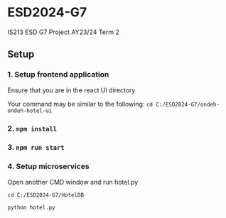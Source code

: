 # ESD2024-G7
IS213 ESD G7 Project AY23/24 Term 2

## Setup

### 1. Setup frontend application
Ensure that you are in the react UI directory

Your command may be similar to the following: `cd C:/ESD2024-G7/ondeh-ondeh-hotel-ui`

### 2. `npm install`

### 3. `npm run start`

### 4. Setup microservices

Open another CMD window and run hotel.py 

`cd C:/ESD2024-G7/HotelDB`

`python hotel.py`


